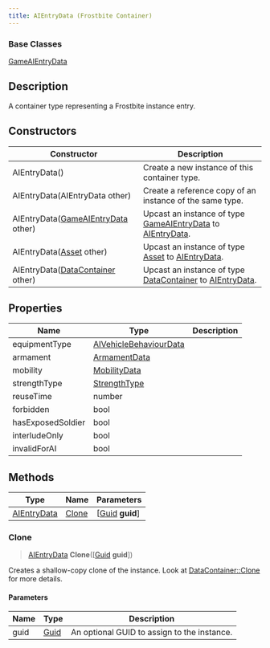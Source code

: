 ```yaml
---
title: AIEntryData (Frostbite Container)
---
```

### Base Classes

[GameAIEntryData](GameAIEntryData)

## Description

A container type representing a Frostbite instance entry.

## Constructors

| Constructor                                                            | Description                                                                                                   |
| ---------------------------------------------------------------------- | ------------------------------------------------------------------------------------------------------------- |
| AIEntryData()                                                          | Create a new instance of this container type.                                                                 |
| AIEntryData(AIEntryData other)                                         | Create a reference copy of an instance of the same type.                                                      |
| AIEntryData([GameAIEntryData](GameAIEntryData) other)                  | Upcast an instance of type [GameAIEntryData](GameAIEntryData) to [AIEntryData](AIEntryData).                  |
| AIEntryData([Asset](Asset) other)                                      | Upcast an instance of type [Asset](Asset) to [AIEntryData](AIEntryData).                                      |
| AIEntryData([DataContainer](/vext/ref/cls/shr/datacontainer) other) | Upcast an instance of type [DataContainer](/vext/ref/cls/shr/datacontainer) to [AIEntryData](AIEntryData). |

## Properties

| Name              | Type                                             | Description |
| ----------------- | ------------------------------------------------ | ----------- |
| equipmentType     | [AIVehicleBehaviourData](AIVehicleBehaviourData) |             |
| armament          | [ArmamentData](ArmamentData)                     |             |
| mobility          | [MobilityData](MobilityData)                     |             |
| strengthType      | [StrengthType](StrengthType)                     |             |
| reuseTime         | number                                           |             |
| forbidden         | bool                                             |             |
| hasExposedSoldier | bool                                             |             |
| interludeOnly     | bool                                             |             |
| invalidForAI      | bool                                             |             |

## Methods

| Type                       | Name            | Parameters                                     |
| -------------------------- | --------------- | ---------------------------------------------- |
| [AIEntryData](AIEntryData) | [Clone](#clone) | \[[Guid](/vext/ref/cls/shr/guid) **guid**\] |

### Clone

> [AIEntryData](AIEntryData) **Clone**(\[[Guid](/vext/ref/cls/shr/guid) **guid**\])

Creates a shallow-copy clone of the instance. Look at [DataContainer::Clone](/vext/ref/cls/shr/datacontainer#clone) for more details.

#### Parameters

| Name | Type         | Description                                 |
| ---- | ------------ | ------------------------------------------- |
| guid | [Guid](Guid) | An optional GUID to assign to the instance. |
